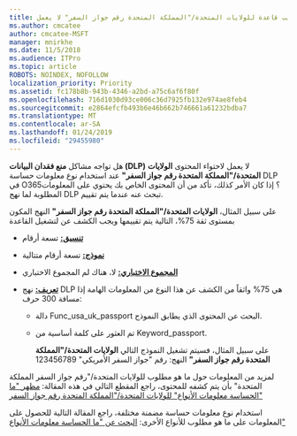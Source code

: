 ```yaml
---
title: دلب قاعدة للولايات المتحدة/"المملكة المتحدة رقم جواز السفر" لا يعمل
ms.author: cmcatee
author: cmcatee-MSFT
manager: mnirkhe
ms.date: 11/5/2018
ms.audience: ITPro
ms.topic: article
ROBOTS: NOINDEX, NOFOLLOW
localization_priority: Priority
ms.assetid: fc178b8b-943b-4346-a2bd-a75c6af6f80f
ms.openlocfilehash: 716d1030d93ce006c36d7925fb132e974ae8feb4
ms.sourcegitcommit: e2864efcfb493b6e46b662b746661a61232bdba7
ms.translationtype: MT
ms.contentlocale: ar-SA
ms.lasthandoff: 01/24/2019
ms.locfileid: "29455980"
---
```

هل تواجه مشاكل **منع فقدان البيانات (DLP)** لا يعمل لاحتواء المحتوى **الولايات المتحدة/"المملكة المتحدة رقم جواز السفر"** عند استخدام نوع معلومات حساسة DLP في O365؟ إذا كان الأمر كذلك، تأكد من أن المحتوى الخاص بك يحتوي على المعلومات المطلوبة لما نهج DLP تبحث عنه عندما يتم تقييم. 
  
على سبيل المثال، **الولايات المتحدة/"المملكة المتحدة رقم جواز السفر"** النهج المكون بمستوى ثقة 75%، التالية يتم تقييمها ويجب الكشف عن لتشغيل القاعدة 
  
- **[تنسيق:](https://docs.microsoft.com/en-us/office365/securitycompliance/what-the-sensitive-information-types-look-for#format-77)** تسعة أرقام 
    
- **[نموذج:](https://docs.microsoft.com/en-us/office365/securitycompliance/what-the-sensitive-information-types-look-for#pattern-77)** تسعة أرقام متتالية 
    
- **[المجموع الاختباري:](https://docs.microsoft.com/en-us/office365/securitycompliance/what-the-sensitive-information-types-look-for#checksum-76)** لا، هناك لم المجموع الاختباري 
    
- **[تعريف:](https://docs.microsoft.com/en-us/office365/securitycompliance/what-the-sensitive-information-types-look-for#definition-77)** نهج DLP هي 75% واثقاً من الكشف عن هذا النوع من المعلومات الهامة إذا مسافة 300 حرف: 
    
  - دالة Func_usa_uk_passport البحث عن المحتوى الذي يطابق النموذج.
    
  - تم العثور على كلمة أساسية من Keyword_passport.
    
    على سبيل المثال، فسيتم تشغيل النموذج التالي **الولايات المتحدة/"المملكة المتحدة رقم جواز السفر"** النهج: رقم "جواز السفر الأمريكي" 123456789 
    
لمزيد من المعلومات حول ما هو مطلوب للولايات المتحدة/"رقم جواز السفر المملكة المتحدة" بأن يتم كشفه للمحتوى، راجع المقطع التالي في هذه المقالة: [مظهر "ما الحساسة معلومات الأنواع" للولايات المتحدة/"المملكة المتحدة رقم جواز السفر"](https://docs.microsoft.com/en-us/office365/securitycompliance/what-the-sensitive-information-types-look-for#us--uk-passport-number)
  
استخدام نوع معلومات حساسة مضمنة مختلفة، راجع المقالة التالية للحصول على المعلومات على ما هو مطلوب للأنواع الأخرى: [البحث عن "ما الحساسة معلومات الأنواع"](https://docs.microsoft.com/en-us/office365/securitycompliance/what-the-sensitive-information-types-look-for)
  


